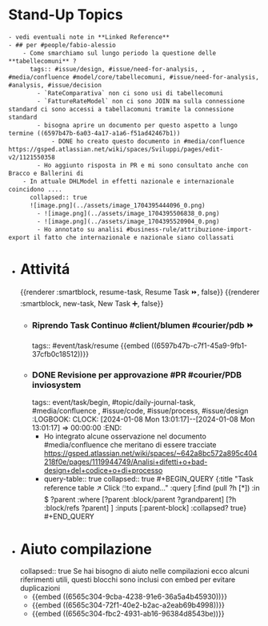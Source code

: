 # Stand-Up Topics
	- vedi eventuali note in **Linked Reference**
	- ## per #people/fabio-alessio
		- Come smarchiamo sul lungo periodo la questione delle **tabellecomuni** ?
		  tags:: #issue/design, #issue/need-for-analysis, , #media/confluence #model/core/tabellecomuni, #issue/need-for-analysis, #analysis, #issue/decision
			- `RateComparativa` non ci sono usi di tabellecomuni
			- `FattureRateModel` non ci sono JOIN ma sulla connessione standard ci sono accessi a tabellacomuni tramite la connessione standard
			- bisogna aprire un documento per questo aspetto a lungo termine ((6597b47b-6a03-4a17-a1a6-f51ad42467b1))
				- DONE ho creato questo documento in #media/confluence https://gsped.atlassian.net/wiki/spaces/Sviluppi/pages/edit-v2/1121550358
			- Ho aggiunto risposta in PR e mi sono consultato anche con Bracco e Ballerini di
		- In attuale DHLModel in effetti nazionale e internazionale coincidono .... 
		  collapsed:: true
		  ![image.png](../assets/image_1704395444096_0.png)
			- ![image.png](../assets/image_1704395506838_0.png)
			- ![image.png](../assets/image_1704395520904_0.png)
			- Ho annotato su analisi #business-rule/attribuzione-import-export il fatto che internazionale e nazionale siano collassati
- # Attivitá
  {{renderer :smartblock, resume-task, Resume Task ⏩️, false}} {{renderer :smartblock, new-task, New Task ➕, false}}
	- ### Riprendo Task Continuo #client/blumen #courier/pdb ⏩️
	  tags:: #event/task/resume
	  {{embed ((6597b47b-c7f1-45a9-9fb1-37cfb0c18512))}}
	- ### DONE Revisione per approvazione #PR #courier/PDB inviosystem
	  tags:: event/task/begin, #topic/daily-journal-task, #media/confluence , #issue/code, #issue/process, #issue/design
	  :LOGBOOK:
	  CLOCK: [2024-01-08 Mon 13:01:17]--[2024-01-08 Mon 13:01:17] =>  00:00:00
	  :END:
		- Ho integrato alcune osservazione nel documento #media/confluence che meritano di essere tracciate https://gsped.atlassian.net/wiki/spaces/~642a8bc572a895c404218f0e/pages/1119944749/Analisi+difetti+o+bad-design+del+codice+o+di+processo
		- query-table:: true
		  collapsed:: true
		  #+BEGIN_QUERY
		  {:title "Task reference table ↗️ Click 🖱️to expand..." :query [:find (pull ?h [*])
		      :in $ ?parent
		      :where
		      [?parent :block/parent ?grandparent]
		      [?h :block/refs ?parent]
		  ]
		  :inputs [:parent-block]
		  :collapsed? true}
		  #+END_QUERY
- # Aiuto compilazione
  collapsed:: true
  Se hai bisogno di aiuto nelle compilazioni ecco alcuni riferimenti utili, questi blocchi sono inclusi con embed per evitare duplicazioni
	- {{embed ((6565c304-9cba-4238-91e6-36a5a4b45930))}}
	- {{embed ((6565c304-72f1-40e2-b2ac-a2eab69b4998))}}
	- {{embed ((6565c304-fbc2-4931-ab16-96384d8543be))}}